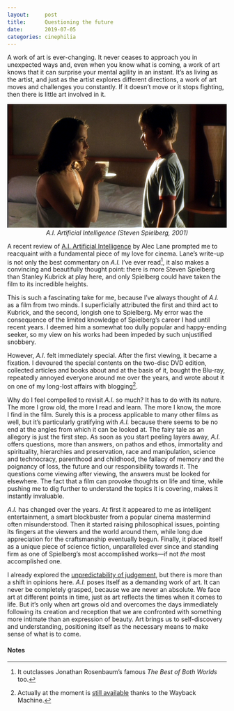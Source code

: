```yaml
---
layout:     post
title:      Questioning the future
date:       2019-07-05
categories: cinephilia
---
```


A work of art is ever-changing. It never ceases to approach you in unexpected
ways and, even when you know what is coming, a work of art knows that it can
surprise your mental agility in an instant. It’s as living as the artist, and
just as the artist explores different directions, a work of art moves and
challenges you constantly. If it doesn’t move or it stops fighting, then there
is little art involved in it.

<!--more-->

<p align="center">
    <img src="/assets/images/2019-07-05-ai.png">
    <br>
    <em>A.I. Artificial Intelligence (Steven Spielberg, 2001)</em>
</p>

A recent review of [A.I. Artificial
Intelligence](https://letterboxd.com/werckmeisters/film/ai-artificial-intelligence/2/)
by Alec Lane prompted me to reacquaint with a fundamental piece of my love for
cinema. Lane’s write-up is not only the best commentary on *A.I.* I’ve ever
read[^1], it also makes a convincing and beautifully thought point: there is
more Steven Spielberg than Stanley Kubrick at play here, and only Spielberg
could have taken the film to its incredible heights.

This is such a fascinating take for me, because I’ve always thought of *A.I.* as
a film from two minds. I superficially attributed the first and third act to
Kubrick, and the second, longish one to Spielberg. My error was the consequence
of the limited knowledge of Spielberg’s career I had until recent years.
I deemed him a somewhat too dully popular and happy-ending seeker, so my view on
his works had been impeded by such unjustified snobbery.

However, *A.I.* felt immediately special. After the first viewing, it became a
fixation. I devoured the special contents on the two-disc DVD edition, collected
articles and books about and at the basis of it, bought the Blu-ray, repeatedly
annoyed everyone around me over the years, and wrote about it on one of my
long-lost affairs with blogging[^2].

Why do I feel compelled to revisit *A.I.* so much? It has to do with its nature.
The more I grow old, the more I read and learn. The more I know, the more I find
in the film. Surely this is a process applicable to many other films as well,
but it’s particularly gratifying with *A.I.* because there seems to be no end at
the angles from which it can be looked at. The fairy tale as an allegory is just
the first step. As soon as you start peeling layers away, *A.I.* offers
questions, more than answers, on pathos and ethos, immortality and spirituality,
hierarchies and preservation, race and manipulation, science and technocracy,
parenthood and childhood, the fallacy of memory and the poignancy of loss, the
future and our responsibility towards it. The questions come viewing after
viewing, the answers must be looked for elsewhere. The fact that a film can
provoke thoughts on life and time, while pushing me to dig further to understand
the topics it is covering, makes it instantly invaluable.

*A.I.* has changed over the years. At first it appeared to me as intelligent
entertainment, a smart blockbuster from a popular cinema mastermind often
misunderstood. Then it started raising philosophical issues, pointing its
fingers at the viewers and the world around them, while long due appreciation
for the craftsmanship eventually begun. Finally, it placed itself as a unique
piece of science fiction, unparalleled ever since and standing firm as one of
Spielberg’s most accomplished works—if not *the* most accomplished one.

I already explored the [unpredictability of
judgement](https://www.filmsinwords.eu/cinephilia/2018/11/15/lucas.html), but
there is more than a shift in opinions here. *A.I.* poses itself as a demanding
work of art. It can never be completely grasped, because we are never an
absolute. We face art at different points in time, just as art reflects the
times when it comes to life. But it’s only when art grows old and overcomes the
days immediately following its creation and reception that we are confronted
with something more intimate than an expression of beauty. Art brings us to
self-discovery and understanding, positioning itself as the necessary means to
make sense of what is to come.

#### Notes ####

[^1]: It outclasses Jonathan Rosenbaum’s famous *The Best of Both Worlds* too.

[^2]: Actually at the moment is [still
    available](https://web.archive.org/web/20120710035029/http://gwailoutavern.blogspot.com/2012/02/ai-di-steven-spielberg-2001.html)
    thanks to the Wayback Machine.
